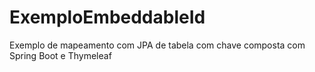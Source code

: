# ExemploEmbeddableId
Exemplo de mapeamento com JPA de tabela com chave composta com Spring Boot e Thymeleaf
